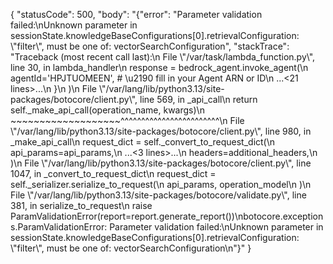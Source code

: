 {
  "statusCode": 500,
  "body": "{\"error\": \"Parameter validation failed:\\nUnknown parameter in sessionState.knowledgeBaseConfigurations[0].retrievalConfiguration: \\\"filter\\\", must be one of: vectorSearchConfiguration\", \"stackTrace\": \"Traceback (most recent call last):\\n  File \\\"/var/task/lambda_function.py\\\", line 30, in lambda_handler\\n    response = bedrock_agent.invoke_agent(\\n        agentId='HPJTUOMEEN',               # \\u2190 fill in your Agent ARN or ID\\n    ...<21 lines>...\\n        }\\n    )\\n  File \\\"/var/lang/lib/python3.13/site-packages/botocore/client.py\\\", line 569, in _api_call\\n    return self._make_api_call(operation_name, kwargs)\\n           ~~~~~~~~~~~~~~~~~~~^^^^^^^^^^^^^^^^^^^^^^^^\\n  File \\\"/var/lang/lib/python3.13/site-packages/botocore/client.py\\\", line 980, in _make_api_call\\n    request_dict = self._convert_to_request_dict(\\n        api_params=api_params,\\n    ...<3 lines>...\\n        headers=additional_headers,\\n    )\\n  File \\\"/var/lang/lib/python3.13/site-packages/botocore/client.py\\\", line 1047, in _convert_to_request_dict\\n    request_dict = self._serializer.serialize_to_request(\\n        api_params, operation_model\\n    )\\n  File \\\"/var/lang/lib/python3.13/site-packages/botocore/validate.py\\\", line 381, in serialize_to_request\\n    raise ParamValidationError(report=report.generate_report())\\nbotocore.exceptions.ParamValidationError: Parameter validation failed:\\nUnknown parameter in sessionState.knowledgeBaseConfigurations[0].retrievalConfiguration: \\\"filter\\\", must be one of: vectorSearchConfiguration\\n\"}"
}
